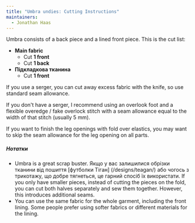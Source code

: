 ```yaml
---
title: "Umbra undies: Cutting Instructions"
maintainers:
  - Jonathan Haas
---
```


Umbra consists of a back piece and a lined front piece.
This is the cut list:

- **Main fabric**
  - Cut **1 front**
  - Cut **1 back**
- **Підкладкова тканина**
  - Cut **1 front**

If you use a serger, you can cut away excess fabric with the knife, so use standard seam allowance.

If you don't have a serger, I recommend using an overlook foot and a flexible overedge / fake overlock stitch with a seam allowance equal to the width of that stitch (usually 5 mm).

If you want to finish the leg openings with fold over elastics, you may want to skip the seam allowance for the leg opening on all parts.

<Note>

##### Нотатки

- Umbra is a great scrap buster. Якщо у вас залишилися обрізки тканини від пошиття [футболки Тіган] (/designs/teagan/) або чогось з трикотажу, що добре тягнеться, це гарний спосіб їх використати. If you only have smaller pieces, instead of cutting the pieces on the fold, you can cut both halves separately and sew them together. However, this introduces additional seams.
- You can use the same fabric for the whole garment, including the front lining. Some people prefer using softer fabrics or different materials for the lining.

</Note>
